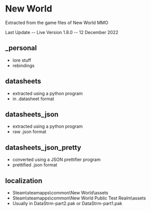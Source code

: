 # New World

Extracted from the game files of New World MMO

Last Update -- Live Version 1.8.0 -- 12 December 2022

## _personal

+ lore stuff
+ rebindings

## datasheets

+ extracted using a python program
+ in .datasheet format

## datasheets_json

+ extracted using a python program
+ raw .json format

## datasheets_json_pretty

+ converted using a JSON prettifier program
+ prettified .json format

## localization

+ Steam\steamapps\common\New World\assets
+ Steam\steamapps\common\New World Public Test Realm\assets
+ Usually in DataStrm-part2.pak or DataStrm-part1.pak
